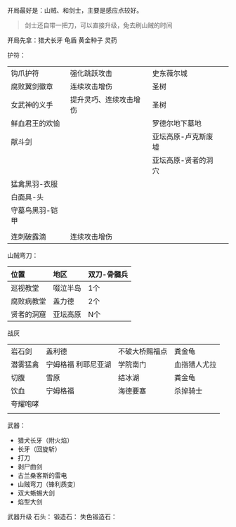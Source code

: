 开局最好是：山贼、和剑士，主要是感应点较好。
>剑士还自带一把刀，可以直接升级，免去刷山贼的时间

开局先拿：猎犬长牙 龟盾 黄金种子 灵药



护符：

|          |             |            |     |
| :------- | :---------- | :--------- | --- |
| 钩爪护符     | 强化跳跃攻击      | 史东薇尔城      |     |
| 腐败翼剑徽章   | 连续攻击增伤      | 圣树         |     |
| 女武神的义手   | 提升灵巧、连续攻击增伤 | 圣树         |     |
| 鲜血君王的欢愉  |             | 罗德尔地下墓地    |     |
| 献斗剑      |             | 亚坛高原-卢克斯废墟 |     |
|          |             | 亚坛高原-贤者的洞穴 |     |
| 猛禽黑羽-衣服  |             |            |     |
| 白面具-头    |             |            |     |
| 守墓鸟黑羽-铠甲 |             |            |     |
|          |             |            |     |
| 连刺破露滴    | 连续攻击增伤      |            |     |



山贼弯刀：

| 位置    | 地区   | 双刀-骨髓兵 |
| :---- | :--- | ------ |
| 巡视教堂  | 啜泣半岛 | 1个     |
| 腐败病教堂 | 盖力德  | 2个     |
| 贤者的洞窟 | 亚坛高原 | N个     |


战灰

|      |            |         |        |
| :--- | :--------- | :------ | ------ |
| 岩石剑  | 盖利德        | 不破大桥赐福点 | 粪金龟    |
| 潜雾猛禽 | 宁姆格福 利耶尼亚湖 | 学院南门    | 血指猎人尤拉 |
| 切腹   | 雪原         | 结冰湖     | 粪金龟    |
| 饮血   | 宁姆格福       | 海德要塞    | 杀掉骑士   |
| 夸耀咆哮 |            |         |        |
|      |            |         |        |



武器：
- 猎犬长牙（附火焰）
- 长牙（回旋斩）
- 打刀
- 剥尸曲剑
- 古兰桑客斯的雷电
- 山贼弯刀（锋利质变）
- 双大蜥蜴大剑
- 焰型大剑


武器升级 石头：
锻造石：
失色锻造石：


